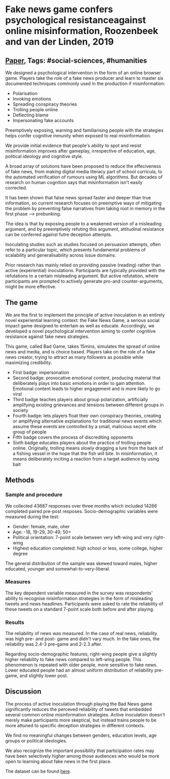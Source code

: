 # Fake news game confers psychological resistanceagainst online misinformation, Roozenbeek and van der Linden, 2019

## [Paper](https://www.nature.com/articles/s41599-019-0279-9), Tags: \#social-sciences, \#humanities

We designed a psychological intervention in the form of an online browser game. Players take the role of a fake news producer and learn to master six documented techniques commonly used in the production if misinformation:

* Polarisation
* Invoking emotions
* Spreading conspiracy theories
* Trolling people online
* Deflecting blame
* Impersonating fake accounts

Preemptively exposing, warning and familiarising people with the strategies helps confer cognitive inmunity when exposed to real misinformation.

We provide initial evidence that people's ability to spot and resist misinformation improves after gameplay, irrespective of education, age, political ideology and cognitive style.

A broad array of solutions have been proposed to reduce the effeciveness of fake news, from making digital media literacy part of school curricula, to the automated verification of rumours using ML algorithms. But decades of research on human cognition says that misinformation isn't easily corrected.

It has been shown that false news spread faster and deeper than true information, so current research focuses on preemptive ways of mitigating the problem by preventing false narratives from taking root in memory in the first phase --> prebunking.

The idea is that by exposing people to a weakened version of a misleading argument, and by preemptively refuting this argument, attitudinal resistance can be conferred against futre deception attempts.

Inoculating studies such as studies focused on persuasion attempts, often refer to a particular topic, which presents fundamental problems of scalability and generalisability across issue domains.

Prior research has mainly relied on providing passive (reading) rather than active (experiential) inoculations. Participants are typically provided with the refutations to a certain misleading argument. But active refutation, where participants are prompted to actively generate pro-and counter-arguments, might be more effective.

## The game

We are the first to implement the principle of active inoculation in an entirely novel experiential learning context: the Fake News Game, a serious social impact game designed to entertain as well as educate. Accordingly, we developed a novel psychological intervention aiming to confer cognitive resistance against fake news strategies.

This game, called Bad Game, takes 15mins, simulates the spread of online news and media, and is choice based. Players take on the role of a fake news creator, trying to attract as many followers as possible while maximizing credibility.

* First badge: impersonation
* Second badge: provocative emotional content, producing material that deliberately plays into basic emotions in order to gain attention. Emotional content leads to higher engagement and is more likely to go viral
* Third badge teaches players about group polarization, artificially amplifying existing grievances and tensions between different groups in society
* Fourth badge: lets players float their own conspiracy theories, creating or amplifying alternative explanations for traditional news events which assume these events are controlled by a small, malicious secret elite group of people
* Fifth badge covers the process of discrediting opponents
* Sixth badge educates players about the practice of trolling people online. Originally, trolling means slowly dragging a lure from the back of a fishing vessel in the hope that the fish will bite. In misinformation, it means deliberately inciting a reaction from a target audience by using bait

## Methods

### Sample and procedure

We collected 43687 responses over three months which included 14266 completed paired pre-post resposes. Socio-demographic variables were measured during the test:

* Gender: female, male, oher
* Age: -18, 19-29, 30-49, 50+
* Political orientation: 7-point scale between very left-wing and very right-wing
* Highest education completed: high school or less, some college, higher degree

The general distribution of the sample was skewed toward males, higher educated, younger and somewhat-to-very-liberal.

### Measures

The key dependent variable measured in the survey was respondents' ability to recognise misinformation strategies in the form of misleading tweets and news headlines. Participants were asked to rate the reliability of these tweets on a standard 7-point scale both before and after playing.

### Results

The reliability of news was measured. In the case of real news, reliability was high pre- and post- game and didn't vary much. In the fake ones, the reliability was 2.4-3 pre-game and 2-2.3 after.

Regarding socio-demographic features, right-wing people give a slightly higher reliability to fake news compared to left-wing people. This phenomenon is repeated with older people, more sensitive to fake news. Lower educated people had an almost uniform distribution of reliability pre-game, and slightly lower post.

## Discussion

The process of active inoculation through playing the Bad News game significantly reduces the perceved reliability of tweets that embedded several common online misinformation strategies. Active inoculation doesn't merely make participants more skeptical, but instead trains people to be more attuned to specific deception strategies in different contexts.

We find no meaningful changes between genders, education levels, age groups or political ideologies.

We also recognize the important possibility that participation rates may have been selectively higher among those audiences who would be more open to learning about fake news in the first place.

The dataset can be found [here](https://figshare.com/articles/Bad_News_Dataset/8269763).